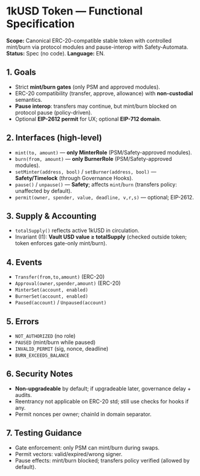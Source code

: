 # 1kUSD Token — Functional Specification
**Scope:** Canonical ERC-20-compatible stable token with controlled mint/burn via protocol modules and pause-interop with Safety-Automata.  
**Status:** Spec (no code). **Language:** EN.

## 1. Goals
- Strict **mint/burn gates** (only PSM and approved modules).
- ERC-20 compatibility (transfer, approve, allowance) with **non-custodial** semantics.
- **Pause interop**: transfers may continue, but mint/burn blocked on protocol pause (policy-driven).
- Optional **EIP-2612 permit** for UX; optional **EIP-712 domain**.

## 2. Interfaces (high-level)
- `mint(to, amount)` — **only MinterRole** (PSM/Safety-approved modules).
- `burn(from, amount)` — **only BurnerRole** (PSM/Safety-approved modules).
- `setMinter(address, bool)` / `setBurner(address, bool)` — **Safety/Timelock** (through Governance Hooks).
- `pause()` / `unpause()` — **Safety**; affects `mint`/`burn` (transfers policy: unaffected by default).
- `permit(owner, spender, value, deadline, v,r,s)` — optional; EIP-2612.

## 3. Supply & Accounting
- `totalSupply()` reflects active 1kUSD in circulation.
- Invariant (I1): **Vault USD value ≥ totalSupply** (checked outside token; token enforces gate-only mint/burn).

## 4. Events
- `Transfer(from,to,amount)` (ERC-20)
- `Approval(owner,spender,amount)` (ERC-20)
- `MinterSet(account, enabled)`
- `BurnerSet(account, enabled)`
- `Paused(account)` / `Unpaused(account)`

## 5. Errors
- `NOT_AUTHORIZED` (no role)
- `PAUSED` (mint/burn while paused)
- `INVALID_PERMIT` (sig, nonce, deadline)
- `BURN_EXCEEDS_BALANCE`

## 6. Security Notes
- **Non-upgradeable** by default; if upgradeable later, governance delay + audits.
- Reentrancy not applicable on ERC-20 std; still use checks for hooks if any.
- Permit nonces per owner; chainId in domain separator.

## 7. Testing Guidance
- Gate enforcement: only PSM can mint/burn during swaps.
- Permit vectors: valid/expired/wrong signer.
- Pause effects: mint/burn blocked; transfers policy verified (allowed by default).

